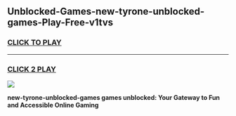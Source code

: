 
## Unblocked-Games-new-tyrone-unblocked-games-Play-Free-v1tvs
<h3>
<a href="https://premium76.site?title=new-tyrone-unblocked-games&ref=17A">CLICK TO PLAY</a></h3>
<hr>

<h3>
<a href="https://premium76.site?title=new-tyrone-unblocked-games&ref=17A">CLICK 2 PLAY</a>
  
</h3>

<a href="https://premium76.site?title=new-tyrone-unblocked-games&ref=17A"><img src="https://clearcache.store/games.png"></a>


**new-tyrone-unblocked-games games unblocked: Your Gateway to Fun and Accessible Online Gaming**
